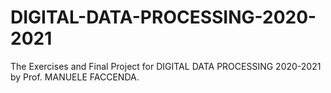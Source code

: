 # DIGITAL-DATA-PROCESSING-2020-2021
The Exercises and Final Project for DIGITAL DATA PROCESSING 2020-2021 by Prof. MANUELE FACCENDA.

